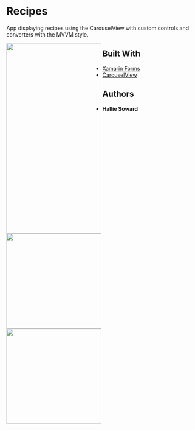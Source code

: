 # Recipes

App displaying recipes using the CarouselView with custom controls and converters with the MVVM style.

<img src="https://media.giphy.com/media/fxfp70vea7FSvDboFr/giphy.gif" align=left padding=0,0,10,10 height=500 width=250>
<img src="https://user-images.githubusercontent.com/54910065/77094008-d6c0ca00-69d9-11ea-872d-34de0c3f6b0a.png" width=250 align=left padding=0,0,10,10>
<img src="https://user-images.githubusercontent.com/54910065/77093970-c90b4480-69d9-11ea-9d9c-b8be99dc0715.png" width=250 align=left padding=0,10,0,10>

## Built With

* [Xamarin Forms](https://www.nuget.org/packages/Xamarin.Forms)
* [CarouselView](https://docs.microsoft.com/en-us/xamarin/xamarin-forms/user-interface/carouselview/)

## Authors

* **Hallie Soward**
